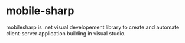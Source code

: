 mobile-sharp
============

mobilesharp is .net visual developement library to create and automate client-server application building in visual studio.